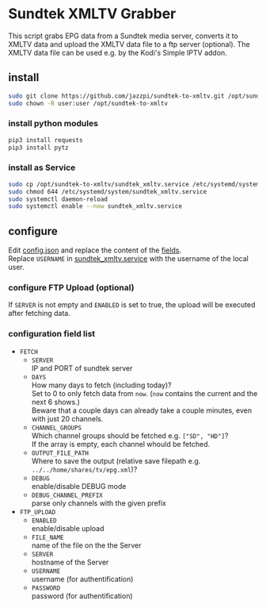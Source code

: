 # Sundtek XMLTV Grabber

This script grabs EPG data from a Sundtek media server, converts it to XMLTV
data and upload the XMLTV data file to a ftp server (optional).
The XMLTV data file can be used e.g. by the Kodi's Simple IPTV addon.

## install
``` sh
sudo git clone https://github.com/jazzpi/sundtek-to-xmltv.git /opt/sundtek-to-xmltv
sudo chown -R user:user /opt/sundtek-to-xmltv
```

### install python modules
``` sh
pip3 install requests
pip3 install pytz
```

### install as Service
``` sh
sudo cp /opt/sundtek-to-xmltv/sundtek_xmltv.service /etc/systemd/system/
sudo chmod 644 /etc/systemd/system/sundtek_xmltv.service
sudo systemctl daemon-reload
sudo systemctl enable --now sundtek_xmltv.service
```

## configure
Edit [config.json](config.json) and replace the content of the [fields](#configuration-field-list).  
Replace `USERNAME` in [sundtek_xmltv.service](sundtek_xmltv.service) with the username of the local user.

### configure FTP Upload (optional)
If `SERVER` is not empty and `ENABLED` is set to true, the upload will be executed after fetching data.

### configuration field list
- `FETCH`
	- `SERVER`  
	  IP and PORT of sundtek server
	- `DAYS`  
	  How many days to fetch (including today)?  
	  Set to 0 to only fetch data from `now`. (`now` contains the current and the next 6 shows.)  
	  Beware that a couple days can already take a couple minutes, even with just 20 channels.
	- `CHANNEL_GROUPS`  
	  Which channel groups should be fetched e.g. `["SD", "HD"]`?  
	  If the array is empty, each channel whould be fetched.
	- `OUTPUT_FILE_PATH`  
	  Where to save the output (relative save filepath e.g. `../../home/shares/tv/epg.xml`)?
	- `DEBUG`  
	  enable/disable DEBUG mode
	- `DEBUG_CHANNEL_PREFIX`  
	  parse only channels with the given prefix
- `FTP_UPLOAD`
	- `ENABLED`  
	  enable/disable upload
	- `FILE_NAME`  
	  name of the file on the the Server
	- `SERVER`  
	  hostname of the Server
	- `USERNAME`  
	  username (for authentification)
	- `PASSWORD`  
	  password (for authentification)